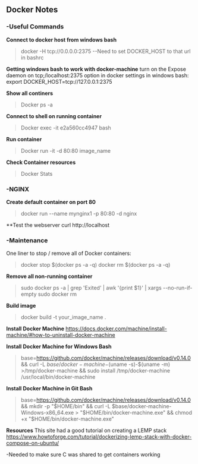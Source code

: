 ## Docker Notes



### -Useful Commands

**Connect to docker host from windows bash**
>docker -H tcp://0.0.0.0:2375
--Need to set DOCKER_HOST to that url in bashrc

**Getting windows bash to work with docker-machine**
turn on the Expose daemon on tcp;/localhost:2375 option in docker settings
in windows bash: export DOCKER_HOST=tcp://127.0.0.1:2375


**Show all continers**
>Docker ps -a

**Connect to shell on running container**
>Docker exec -it e2a560cc4947 bash

**Run container**
>Docker run -it -d 80:80 image_name

**Check Container resources**
>Docker Stats

### -NGINX

**Create default container on port 80**
>docker run --name mynginx1 -p 80:80 -d nginx

**Test the webserver
curl http://localhost

### -Maintenance
One liner to stop / remove all of Docker containers:
  >docker stop $(docker ps -a -q)
  >docker rm $(docker ps -a -q)
  
**Remove all non-running container**
>sudo  docker ps -a | grep 'Exited' | awk '{print $1}' | xargs --no-run-if-empty sudo docker rm
  
 **Build image**
>docker build -t your_image_name .

**Install Docker Machine**
https://docs.docker.com/machine/install-machine/#how-to-uninstall-docker-machine

**Install Docker Machine for Windows Bash**
>base=https://github.com/docker/machine/releases/download/v0.14.0 &&
>  curl -L $base/docker-machine-$(uname -s)-$(uname -m) >/tmp/docker-machine &&
>  sudo install /tmp/docker-machine /usr/local/bin/docker-machine

**Install Docker Machine in Git Bash**
>base=https://github.com/docker/machine/releases/download/v0.14.0 &&
>  mkdir -p "$HOME/bin" &&
>  curl -L $base/docker-machine-Windows-x86_64.exe > "$HOME/bin/docker-machine.exe" &&
>  chmod +x "$HOME/bin/docker-machine.exe"
  
**Resources**
This site had a good tutorial on creating a LEMP stack
https://www.howtoforge.com/tutorial/dockerizing-lemp-stack-with-docker-compose-on-ubuntu/

-Needed to make sure C was shared to get containers working

  